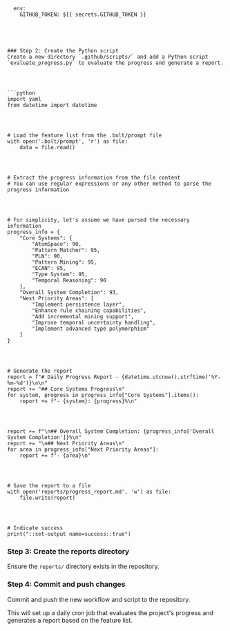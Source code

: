 




      env:
        GITHUB_TOKEN: ${{ secrets.GITHUB_TOKEN }}
```




### Step 2: Create the Python script
Create a new directory `.github/scripts/` and add a Python script `evaluate_progress.py` to evaluate the progress and generate a report.




```python
import yaml
from datetime import datetime




# Load the feature list from the .bolt/prompt file
with open('.bolt/prompt', 'r') as file:
    data = file.read()




# Extract the progress information from the file content
# You can use regular expressions or any other method to parse the progress information




# For simplicity, let's assume we have parsed the necessary information
progress_info = {
    "Core Systems": {
        "AtomSpace": 90,
        "Pattern Matcher": 95,
        "PLN": 90,
        "Pattern Mining": 95,
        "ECAN": 95,
        "Type System": 95,
        "Temporal Reasoning": 90
    },
    "Overall System Completion": 93,
    "Next Priority Areas": [
        "Implement persistence layer",
        "Enhance rule chaining capabilities",
        "Add incremental mining support",
        "Improve temporal uncertainty handling",
        "Implement advanced type polymorphism"
    ]
}




# Generate the report
report = f"# Daily Progress Report - {datetime.utcnow().strftime('%Y-%m-%d')}\n\n"
report += "## Core Systems Progress\n"
for system, progress in progress_info["Core Systems"].items():
    report += f"- {system}: {progress}%\n"




report += f"\n## Overall System Completion: {progress_info['Overall System Completion']}%\n"
report += "\n## Next Priority Areas\n"
for area in progress_info["Next Priority Areas"]:
    report += f"- {area}\n"




# Save the report to a file
with open('reports/progress_report.md', 'w') as file:
    file.write(report)




# Indicate success
print("::set-output name=success::true")
```




### Step 3: Create the reports directory
Ensure the `reports/` directory exists in the repository.




### Step 4: Commit and push changes
Commit and push the new workflow and script to the repository.




This will set up a daily cron job that evaluates the project's progress and generates a report based on the feature list.
